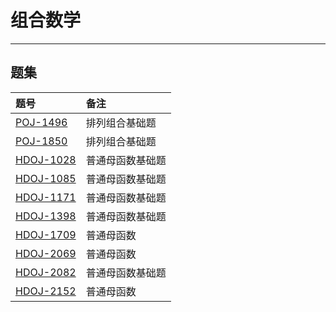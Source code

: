 # 组合数学

---

## 题集

|题号                   |备注                               |
|:----------------------|:----------------------------------|
|[POJ-1496][PKU1496]    |排列组合基础题                     |
|[POJ-1850][PKU1850]    |排列组合基础题                     |
|[HDOJ-1028][HDU1028]   |普通母函数基础题                   |
|[HDOJ-1085][HDU1085]   |普通母函数基础题                   |
|[HDOJ-1171][HDU1171]   |普通母函数基础题                   |
|[HDOJ-1398][HDU1398]   |普通母函数基础题                   |
|[HDOJ-1709][HDU1709]   |普通母函数                         |
|[HDOJ-2069][HDU2069]   |普通母函数                         |
|[HDOJ-2082][HDU2082]   |普通母函数基础题                   |
|[HDOJ-2152][HDU2152]   |普通母函数                         |

[PKU1496]:http://poj.org/problem?id=1496 "Word Index"
[PKU1850]:http://poj.org/problem?id=1850 "Code"
[HDU1028]:http://acm.hdu.edu.cn/showproblem.php?pid=1028 "Ignatius and the Princess III"
[HDU1085]:http://acm.hdu.edu.cn/showproblem.php?pid=1085 "Holding Bin-Laden Captive!"
[HDU1171]:http://acm.hdu.edu.cn/showproblem.php?pid=1171 "Big Event in HDU"
[HDU1398]:http://acm.hdu.edu.cn/showproblem.php?pid=1398 "Square Coins"
[HDU1709]:http://acm.hdu.edu.cn/showproblem.php?pid=1709 "The Balance"
[HDU2069]:http://acm.hdu.edu.cn/showproblem.php?pid=2069 "Coin Change"
[HDU2082]:http://acm.hdu.edu.cn/showproblem.php?pid=2082 "找单词"
[HDU2152]:http://acm.hdu.edu.cn/showproblem.php?pid=2152 "Fruit"
